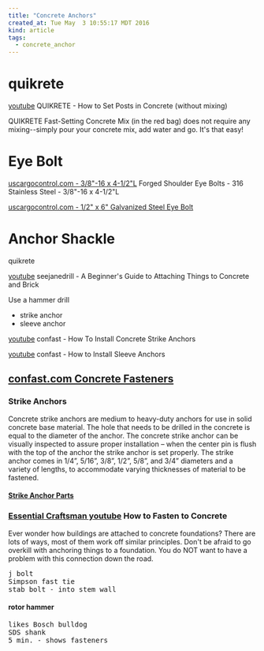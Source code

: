 ```yaml
---
title: "Concrete Anchors"
created_at: Tue May  3 10:55:17 MDT 2016
kind: article
tags:
  - concrete_anchor
---
```


# quikrete

<a href="https://www.youtube.com/watch?v=pI-pCSxD0GY" target="_blank">youtube</a> QUIKRETE - How to Set Posts in Concrete (without mixing)

QUIKRETE Fast-Setting Concrete Mix (in the red bag) does not require any mixing--simply pour your concrete mix, add water and go. It's that easy!


# Eye Bolt

<a href="http://www.uscargocontrol.com/Rigging-Supplies-Hardware/Forged-Shoulder-Eye-Bolt-Stainless-Steel/Forged-Shoulder-Eye-Bolts-Stainless-Steel-Type-316-3-8-16-x-4-1-2-L" target="_blank">uscargocontrol.com - 3/8"-16 x 4-1/2"L</a> Forged Shoulder Eye Bolts - 316 Stainless Steel - 3/8"-16 x 4-1/2"L


<a href="http://www.uscargocontrol.com/Rigging-Supplies-Hardware/Galvanized-Eye-Bolts-Forged/Eye-Bolts-Galvanized-Steel-1-2-x-6" target="_blank">uscargocontrol.com - 1/2" x 6" Galvanized Steel Eye Bolt</a>


# Anchor Shackle


quikrete

<a href="https://www.youtube.com/watch?v=-v7FujAXg4Q" target="_blank">youtube</a> seejanedrill - A Beginner's Guide to Attaching Things to Concrete and Brick

Use a hammer drill

<ul>
  <li>strike anchor</li>
  <li>sleeve anchor</li>
</ul>

<a href="https://www.youtube.comqu" target="_blank">youtube</a> confast - How To Install Concrete Strike Anchors

<a href="https://www.youtube.com/watch?v=aeG65_Vro1A" target="_blank">youtube</a> confast - How to Install Sleeve Anchors

## <a href="https://www.confast.com/concrete-fasteners.aspx" target="_blank">confast.com Concrete Fasteners</a>

### Strike Anchors

Concrete strike anchors are medium to heavy-duty anchors for use in
solid concrete base material. The hole that needs to be drilled in the
concrete is equal to the diameter of the anchor. The concrete strike
anchor can be visually inspected to assure proper installation – when
the center pin is flush with the top of the anchor the strike anchor is
set properly. The strike anchor comes in 1/4”, 5/16”, 3/8”, 1/2”,
5/8”, and 3/4” diameters and a variety of lengths, to accommodate
varying thicknesses of material to be fastened.


#### <a href="https://www.confast.com/products/concrete-strike-anchor.aspx" target="_blank">Strike Anchor Parts</a>

<h3>
  <a href="https://www.youtube.com/watch?v=RoXK7v9USeg" target="_blank">Essential Craftsman youtube</a>
  How to Fasten to Concrete
</h3>

Ever wonder how buildings are attached to concrete foundations? There
are lots of ways, most of them work off similar principles. Don't be
afraid to go overkill with anchoring things to a foundation. You do NOT
want to have a problem with this connection down the road.

<pre>
j bolt
Simpson fast tie
stab bolt - into stem wall
</pre>

<h4>rotor hammer</h4>

<pre>
likes Bosch bulldog
SDS shank
5 min. - shows fasteners
</pre>

<!--
html boilerplate
<a href="" target="_blank"></a>
<img src="" width="400px">
<ul>
  <li></li>
</ul>
<pre>
</pre>
<pre><code>
</code></pre>
-->


